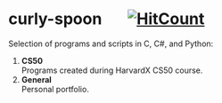 
# curly-spoon &nbsp;&nbsp;&nbsp;&nbsp;&nbsp;&nbsp;[![HitCount](http://hits.dwyl.com/gusleak/curly-spoon.svg)](http://hits.dwyl.com/gusleak/curly-spoon)
Selection of programs and scripts in C, C#, and Python:

1. **CS50**\
Programs created during HarvardX CS50 course.
2. **General**\
Personal portfolio.
